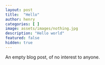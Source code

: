 ```yaml
---
layout: post
title:  "Hello"
author: henry
categories: [ ]
image: assets/images/nothing.jpg
description: "Hello world"
featured: false
hidden: true
---
```


An empty blog post, of no interest to anyone.
